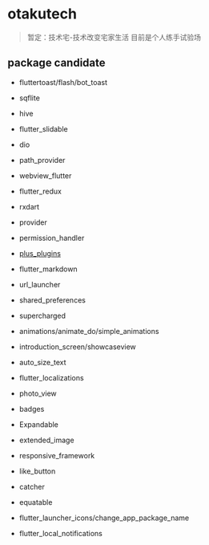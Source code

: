 # otakutech

> 暂定：技术宅-技术改变宅家生活
> 目前是个人练手试验场

## package candidate
- fluttertoast/flash/bot_toast
- sqflite
- hive
- flutter_slidable
- dio
- path_provider
- webview_flutter
- flutter_redux
- rxdart
- provider
- permission_handler
- [plus_plugins](https://github.com/fluttercommunity/plus_plugins/tree/main/packages/)
- flutter_markdown
- url_launcher
- shared_preferences
- supercharged
- animations/animate_do/simple_animations
- introduction_screen/showcaseview
- auto_size_text
- flutter_localizations
- photo_view

- badges
- Expandable
- extended_image
- responsive_framework
- like_button
- catcher
- equatable
- flutter_launcher_icons/change_app_package_name
- flutter_local_notifications